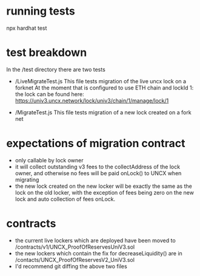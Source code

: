 # running tests
npx hardhat test

# test breakdown
In the /test directory there are two tests

- /LiveMigrateTest.js
This file tests migration of the live uncx lock on a forknet
At the moment that is configured to use ETH chain and lockId 1: the lock can be found here: https://univ3.uncx.network/lock/univ3/chain/1/manage/lock/1

- /MigrateTest.js
This file tests migration of a new lock created on a fork net

# expectations of migration contract
- only callable by lock owner
- it will collect outstanding v3 fees to the collectAddress of the lock owner, and otherwise no fees will be paid onLock() to UNCX when migrating
- the new lock created on the new locker will be exactly the same as the lock on the old locker, with the exception of fees being zero on the new lock and auto collection of fees onLock.

# contracts
- the current live lockers which are deployed have been moved to /contracts/v1/UNCX_ProofOfReservesUniV3.sol
- the new lockers which contain the fix for decreaseLiquidity() are in /contacts/UNCX_ProofOfReservesV2_UniV3.sol
- I'd recommend git diffing the above two files